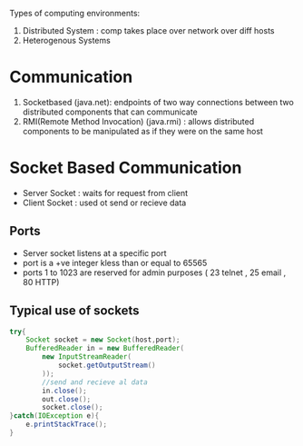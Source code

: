 Types of computing environments:
1. Distributed System : comp takes place over network over diff hosts 
2. Heterogenous Systems 
# Communication
1. Socketbased (java.net): endpoints of two way connections between two distributed components that can communicate 
2. RMI(Remote Method Invocation) (java.rmi) : allows distributed components to be manipulated as if they were on the same host 
# Socket Based Communication 
- Server Socket : waits for request from client 
- Client Socket : used ot send or recieve data 
## Ports
- Server socket listens at a specific port 
- port is a +ve integer kless than or equal to 65565
- ports 1 to 1023 are reserved for admin purposes ( 23 telnet , 25 email , 80 HTTP)
## Typical use of sockets
```java
try{
	Socket socket = new Socket(host,port);
	BufferedReader in = new BufferedReader(
		new InputStreamReader(
			socket.getOutputStream()
		));
		//send and recieve al data 
		in.close();
		out.close();
		socket.close();
}catch(IOException e){
	e.printStackTrace();
}

```
